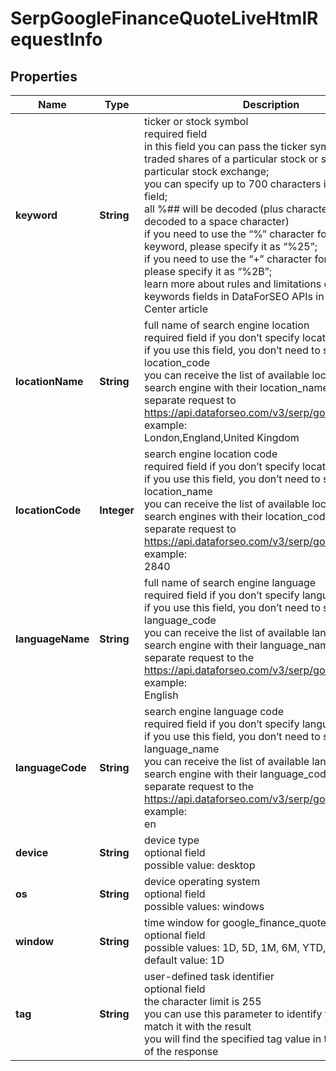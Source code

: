 # SerpGoogleFinanceQuoteLiveHtmlRequestInfo


## Properties

| Name | Type | Description | Notes |
|------------ | ------------- | ------------- | -------------|
**keyword** | **String** | ticker or stock symbol<br>required field<br>in this field you can pass the ticker symbol of publicly traded shares of a particular stock or security on a particular stock exchange;<br>you can specify up to 700 characters in the keyword field;<br>all %## will be decoded (plus character ‘+’ will be decoded to a space character)<br>if you need to use the “%” character for your keyword, please specify it as “%25”;<br>if you need to use the “+” character for your keyword, please specify it as “%2B”;<br>learn more about rules and limitations of keyword and keywords fields in DataForSEO APIs in this Help Center article |[optional]|
**locationName** | **String** | full name of search engine location<br>required field if you don’t specify location_code<br>if you use this field, you don’t need to specify location_code<br>you can receive the list of available locations of the search engine with their location_name by making a separate request to  https://api.dataforseo.com/v3/serp/google/locations<br>example:<br>London,England,United Kingdom |[optional]|
**locationCode** | **Integer** | search engine location code<br>required field if you don’t specify location_name<br>if you use this field, you don’t need to specify location_name<br>you can receive the list of available locations of the search engines with their location_code by making a separate request to https://api.dataforseo.com/v3/serp/google/locations<br>example:<br>2840 |[optional]|
**languageName** | **String** | full name of search engine language<br>required field if you don’t specify language_code <br>if you use this field, you don’t need to specify language_code<br>you can receive the list of available languages of the search engine with their language_name by making a separate request to the https://api.dataforseo.com/v3/serp/google/languages<br>example:<br>English |[optional]|
**languageCode** | **String** | search engine language code<br>required field if you don’t specify language_name<br>if you use this field, you don’t need to specify language_name<br>you can receive the list of available languages of the search engine with their language_code by making a separate request to the https://api.dataforseo.com/v3/serp/google/languages<br>example:<br>en |[optional]|
**device** | **String** | device type<br>optional field<br>possible value: desktop |[optional]|
**os** | **String** | device operating system<br>optional field<br>possible values: windows |[optional]|
**window** | **String** | time window for google_finance_quote graph<br>optional field<br>possible values: 1D, 5D, 1M, 6M, YTD, 1Y, 5Y, MAX<br>default value: 1D |[optional]|
**tag** | **String** | user-defined task identifier<br>optional field<br>the character limit is 255<br>you can use this parameter to identify the task and match it with the result<br>you will find the specified tag value in the data object of the response |[optional]|